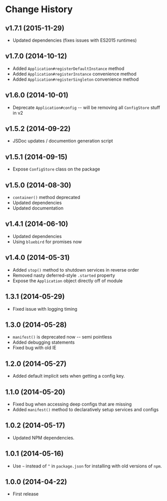 # Change History

## v1.7.1 (2015-11-29)

* Updated dependencies (fixes issues with ES2015 runtimes)

## v1.7.0 (2014-10-12)

* Added `Application#registerDefaultInstance` method
* Added `Application#registerInstance` convenience method
* Added `Application#registerSingleton` convenience method

## v1.6.0 (2014-10-01)

* Deprecate `Application#config` -- will be removing all `ConfigStore` stuff in v2

## v1.5.2 (2014-09-22)

* JSDoc updates / documention generation script

## v1.5.1 (2014-09-15)

* Expose `ConfigStore` class on the package

## v1.5.0 (2014-08-30)

* `container()` method deprecated
* Updated dependencies
* Updated documentation

## v1.4.1 (2014-06-10)

* Updated dependencies
* Using `bluebird` for promises now

## v1.4.0 (2014-05-31)

* Added `stop()` method to shutdown services in reverse order
* Removed nasty deferred-style `.started` property
* Expose the `Application` object directly off of module

## 1.3.1 (2014-05-29)

* Fixed issue with logging timing

## 1.3.0 (2014-05-28)

* `manifest()` is deprecated now -- semi pointless
* Added debugging statements
* Fixed bug with old IE

## 1.2.0 (2014-05-27)

* Added default implicit sets when getting a config key.

## 1.1.0 (2014-05-20)

* Fixed bug when accessing deep configs that are missing
* Added `manifest()` method to declaratively setup services and configs

## 1.0.2 (2014-05-17)

* Updated NPM dependencies.

## 1.0.1 (2014-05-16)

* Use `~` instead of `^` in `package.json` for installing with old versions of `npm`.

## 1.0.0 (2014-04-22)

* First release
